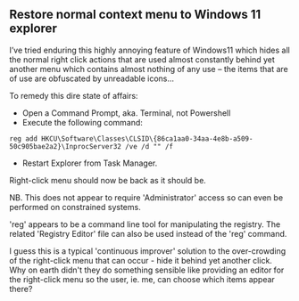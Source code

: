 ## Restore normal context menu to Windows 11 explorer

I’ve tried enduring this highly annoying 
feature of Windows11 which hides all the normal right click 
actions that are used almost constantly behind yet another menu 
which contains almost nothing of any use – the items that 
are of use are obfuscated by unreadable icons…

To remedy this dire state of affairs:
- Open a Command Prompt, aka. Terminal, not Powershell
- Execute the following command:
```
reg add HKCU\Software\Classes\CLSID\{86ca1aa0-34aa-4e8b-a509-50c905bae2a2}\InprocServer32 /ve /d "" /f
```
- Restart Explorer from Task Manager.

Right-click menu should now be back as it should be.

NB. This does not appear to require 'Administrator' access so can even be performed on constrained systems.

'reg' appears to be a command line tool for manipulating the registry.
The related 'Registry Editor' file can also be used instead of the 'reg' command.

I guess this is a typical 'continuous improver' solution to the over-crowding of the right-click 
menu that can occur - hide it behind yet another click. Why on earth didn't they do something sensible like
providing an editor for the right-click menu so the user, ie. me, can choose which items appear there?
